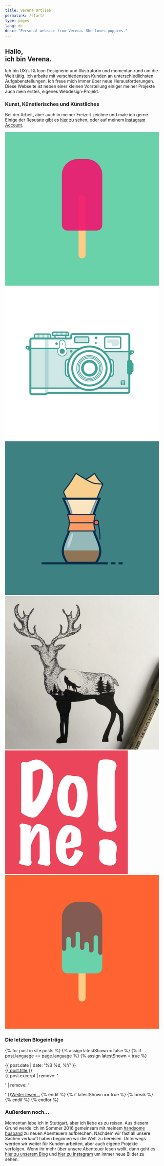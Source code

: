 ```yaml
---
title: Verena Ortlieb
permalink: /start/
type: pages
lang: de
desc: "Personal website from Verena. She loves puppies."
---
```


<h2 class="headline-index">Hallo,<br>ich bin Verena.</h2>

<p>Ich bin UX/UI & Icon Designerin und Illustratorin und momentan rund um die Welt tätig. Ich arbeite mit verschiedensten Kunden an unterschiedlichsten Aufgabenstellungen. Ich freue mich immer über neue Herausforderungen. <br>
Diese Webseite ist neben einer kleinen Vorstellung einiger meiner Projekte auch mein erstes, eigenes Webdesign-Projekt.</p>


<h3 class="subheadline-index">Kunst, Künstlerisches und Künstliches</h3>

<p>Bei der Arbeit, aber auch in meiner Freizeit zeichne und male ich gerne. Einige der Resutate gibt es <a href="/projekte">hier</a> zu sehen, oder auf meinem <a href="https://www.instagram.com/verena_von_o/" target="_blank">Instagram Account</a>.
</p>

<section>
	<a href="/projekte">
	<div class="grid">
		<div class="grid-cell">
			<img src="/img/Ice1.jpg" alt="Ice1">
		</div>
		<div class="grid-cell">
			<img src="/img/x100t_boy.jpg" alt="x100t boy">
		</div>
		<div class="grid-cell">
			<img src="/img/coffeemaker.jpg" alt="coffee">
		</div>
		<div class="grid-cell">
			<img src="/img/deer.jpg" alt="Deer">
		</div>
		<div class="grid-cell">
			<img src="/img/done-icon.png" alt="Done App">
		</div>
		<div class="grid-cell">
			<img src="/img/Ice6.jpg" alt="Ice6">
		</div>
	</div>
	</a>
</section>

<h3 class="subheadline-index">Die letzten Blogeinträge</h3>

{% for post in site.posts %}
	{% assign latestShown = false %}
	{% if post.language == page.language %}
		{% assign latestShown = true %}

<time class="index-post-container__date">
{{ post.date | date: '%B %d, %Y' }}  </time>

<div class="index-post-container__title"> <a href="{{ post.url }}">
{{ post.title }}</a></div>

<div class="index-post-container__text">
{{ post.excerpt | remove: '<p>' | remove: '</p>' }}<a href="{{ post.url }}">Weiter lesen...</a>
	{% endif %}
	{% if latestShown == true %}
		{% break %}
	{% endif %}
{% endfor %}

	
<h3 class="subheadline-index">Außerdem noch...</h3>
<p>Momentan lebe ich in Stuttgart, aber ich liebe es zu reisen. Aus diesem Grund werde ich im Sommer 2016 gemeinsam mit meinem <a href="http://www.florianbuerger.com" target="_blank"> handsome husband</a> zu neuen Abenteuern aufbrechen. Nachdem wir fast all unsere Sachen verkauft haben beginnen wir die Welt zu bereisen. Unterwegs werden wir weiter für Kunden arbeiten, aber auch eigene Projekte verfolgen. Wenn ihr mehr über unsere Abenteuer lesen wollt, dann geht es <a href="https://www.immerguteswetter.de" target="_blank">hier zu unserem Blog</a> und <a href="https://www.instagram.com/immerguteswetter/" target="_blank">hier zu Instagram</a> um immer neue Bilder zu sehen.</p>
